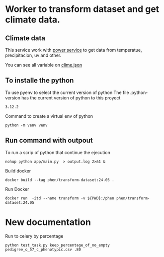 # Worker to transform dataset and get climate data.

## Climate data

This service work with [power service](https://power.larc.nasa.gov/api/temporal/hourly/point) to get data from temperatue, precipitacion, uv and other.

You can see all variable on [clime.json](clima.json)

## To installe the python

To use pyenv to select the current version of python
The file .python-version has the current version of python to this proyect
```
3.12.2
```
Command to create a virtual env of python

```
python -m venv venv
```

## Run command with outpout

To run a scrip of python that continue the ejecution

```
nohup python app/main.py  > output.log 2>&1 &
```

Build docker
```
docker build --tag phen/transform-dataset:24.05 .
```

Run Docker
```
docker run  -itd --name transform -v ${PWD}:/phen phen/transform-dataset:24.05
```


# New documentation

Run to celery by percentage

```
python test_task.py keep_percentage_of_no_empty pedigree_o_57_c_phenotypic.csv .80
```